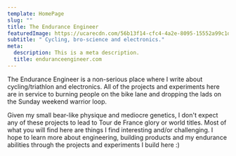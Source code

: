 ```yaml
---
template: HomePage
slug: ""
title: The Endurance Engineer
featuredImage: https://ucarecdn.com/56b13f14-cfc4-4a2e-8095-15552a99c1da/
subtitle: " Cycling, bro-science and electronics."
meta:
  description: This is a meta description.
  title: enduranceengineer.com
---
```

The Endurance Engineer is a non-serious place where I write about cycling/triathlon and electronics. All of the projects and experiments here are in service to burning people on the bike lane and dropping the lads on the Sunday weekend warrior loop. 

Given my small bear-like physique and mediocre genetics, I don't expect any of these projects to lead to Tour de France glory or world titles. Most of what you will find here are things I find interesting and/or challenging. I hope to learn more about engineering, building products and my endurance abilities through the projects and experiments I build here :)